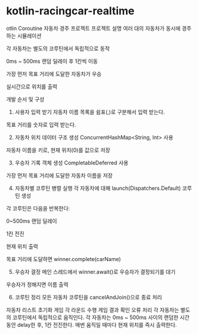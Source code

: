 # kotlin-racingcar-realtime


otlin Coroutine 자동차 경주 프로젝트
프로젝트 설명
여러 대의 자동차가 동시에 경주하는 시뮬레이션

각 자동차는 별도의 코루틴에서 독립적으로 동작

0ms ~ 500ms 랜덤 딜레이 후 1칸씩 이동

가장 먼저 목표 거리에 도달한 자동차가 우승

실시간으로 위치를 출력

개발 순서 및 구성
1. 사용자 입력 받기
   자동차 이름 목록을 쉼표(,)로 구분해서 입력 받는다.

목표 거리를 숫자로 입력 받는다.

2. 자동차 위치 데이터 구조 생성
   ConcurrentHashMap<String, Int> 사용

자동차 이름을 키로, 현재 위치(0)를 값으로 저장

3. 우승자 기록 객체 생성
   CompletableDeferred<String> 사용

가장 먼저 목표 거리에 도달한 자동차 이름을 저장

4. 자동차별 코루틴 병렬 실행
   각 자동차에 대해 launch(Dispatchers.Default) 코루틴 생성

각 코루틴은 다음을 반복한다:

0~500ms 랜덤 딜레이

1칸 전진

현재 위치 출력

목표 거리에 도달하면 winner.complete(carName)

5. 우승자 결정
   메인 스레드에서 winner.await()로 우승자가 결정되기를 대기

우승자가 정해지면 이름 출력

6. 코루틴 정리
   모든 자동차 코루틴을 cancelAndJoin()으로 종료 처리

자동차 리스트 초기화
게임 각 라운드 수행
게임 결과 확인
오류 처리
각 자동차는 별도의 코루틴에서 독립적으로 움직인다.
각 자동차는 0ms ~ 500ms 사이의 랜덤한 시간 동안 delay한 후, 1칸 전진한다.
매번 움직일 때마다 현재 위치를 즉시 출력한다.